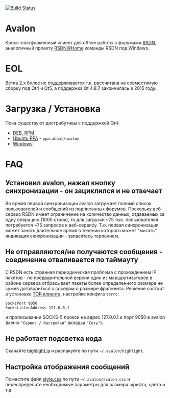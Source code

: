 [![Build Status](https://travis-ci.org/abbat/avalon.svg?branch=2.0)](https://travis-ci.org/abbat/avalon)

# Avalon

Кросс-платформенный клиент для offline работы с форумами [RSDN](https://rsdn.org/projects/janus/article/article.xml), аналогичный проекту [RSDN@Home](https://rsdn.org/projects/janus/article/article.xml) команды RSDN под Windows.

# EOL

Ветка 2.x более не поддерживается т.к. рассчитана на совместимую сборку под Qt4 и Qt5, а поддержка Qt 4.8.7 закончилась в 2015 году.

# Загрузка / Установка

Пока существуют дистрибутивы с поддержкой Qt4:

* [DEB, RPM](http://software.opensuse.org/download.html?project=home:antonbatenev:avalon&package=avalon2)
* [Ubuntu PPA](https://launchpad.net/~abbat/+archive/ubuntu/avalon) - `ppa:abbat/avalon`
* [Windows](https://yadi.sk/d/W9kZi-GLqTN7G)

# FAQ

## Установил avalon, нажал кнопку синхронизации - он зациклился и не отвечает

Во время первой синхронизации avalon загружает полный список пользователей и сообщений из подписанных форумов. Поскольку веб-сервис RSDN имеет ограничение на количество данных, отдаваемых за одну операцию (1000 строк), то для загрузки ~75 тыс. пользователей потребуется ~75 запросов к веб-сервису. Т.о. первая синхронизация может занять длительное время в течении которого может "мигать" индикация синхронизации - запаситесь терпением.

## Не отправляются/не получаются сообщения - соединение отваливается по таймауту

С RSDN есть странная периодическая проблема с прохождением IP пакетов - по предварительной версии один из маршрутизаторов в районе сервера отбрасывает пакеты более определенного размера не сумев договориться с соседом о размере фрагмента. Решение состоит в установке [TOR клиента](http://ru.wikipedia.org/wiki/TOR), настройке конфига `torrc`:

```
SocksPort 9050
SocksListenAddress 127.0.0.1
```

и прописывании SOCKS-5 прокси на адрес 127.0.0.1 и порт 9050 в avalon (меню `"Сервис / Настройки"` вкладка `"Сеть"`).

## Не работает подсветка кода

Скачайте [highlight.js](https://highlightjs.org) и распакуйте по пути `~/.avalon/highlight`.

## Настройка отображения сообщений

Поместите файл [style.css](https://github.com/abbat/avalon/blob/master/src/style.css) по пути `~/.avalon/avalon.css` и переопределите необходимые параметры для размера шрифта, цвета и т.д.
